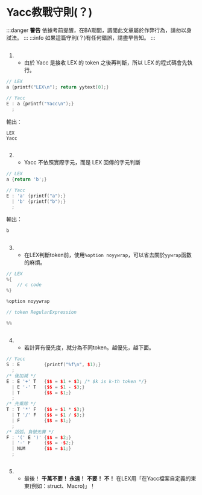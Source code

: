 # Yacc教戰守則(？)
:::danger
**警告**
依據考前提醒，在BA期間，調閱此文章屬於作弊行為，請勿以身試法。
:::
:::info
如果這篇守則(？)有任何錯誤，請盡早告知。
:::
## 
1. * 由於 Yacc 是接收 LEX 的 token 之後再判斷，所以 LEX 的程式碼會先執行。
```cpp
// LEX
a {printf("LEX\n"); return yytext[0];}

// Yacc
E : a {printf("Yacc\n");}
  ;
```
輸出：
```
LEX
Yacc
```
##
2. * Yacc 不依照實際字元，而是 LEX 回傳的字元判斷
```cpp
// LEX
a {return 'b';}

// Yacc
E : 'a' {printf("a");}
  | 'b' {printf("b");}
  ;
```
輸出：
```
b
```
##
3. * 在LEX判斷token前，使用`%option noyywrap`，可以省去關於`yywrap`函數的麻煩。
```cpp
// LEX
%{
    // c code
%}

%option noyywrap

// token RegularExpression

%%
```
##
4. * 若計算有優先度，就分為不同token。越優先，越下面。
```cpp
// Yacc
S : E         {printf("%f\n", $1);}
  ;
/* 後加減 */
E : E '+' T   {$$ = $1 + $3; /* $k is k-th token */}
  | E '-' T   {$$ = $1 - $3;}
  | T         {$$ = $1;}
  ;
/* 先乘除 */
T : T '*' F   {$$ = $1 * $3;}
  | T '/' F   {$$ = $1 / $3;}
  | F         {$$ = $1;}
  ;
/* 括弧、負號先算 */
F : '(' E ')' {$$ = $2;}
  | '-' F     {$$ = -$2;}
  | NUM       {$$ = $1;}
  ;
```
##
5. * 最後！
    **千萬不要！**
    **永遠！**
    **不要！**
    **不！**
    在LEX用「在Yacc檔案自定義的東東(例如：struct、Macro)」！
    
